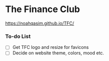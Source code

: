 # The Finance Club
https://noahqasim.github.io/TFC/

### To-do List

- [ ] Get TFC logo and resize for favicons
- [ ] Decide on website theme, colors, mood etc.
